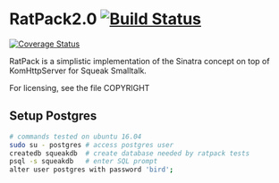 # RatPack2.0 [![Build Status](https://travis-ci.org/hpi-swa-teaching/RatPack2.0.svg)](https://travis-ci.org/hpi-swa-teaching/RatPack2.0)
[![Coverage Status](https://coveralls.io/repos/github/hpi-swa-teaching/RatPack2.0/badge.svg?branch=master)](https://coveralls.io/github/hpi-swa-teaching/RatPack2.0?branch=master)

RatPack is a simplistic implementation of the Sinatra concept on top
of KomHttpServer for Squeak Smalltalk.

For licensing, see the file COPYRIGHT

Setup Postgres
-----

```bash
# commands tested on ubuntu 16.04
sudo su - postgres # access postgres user
createdb squeakdb  # create database needed by ratpack tests
psql -s squeakdb   # enter SQL prompt
alter user postgres with password 'bird';
```
